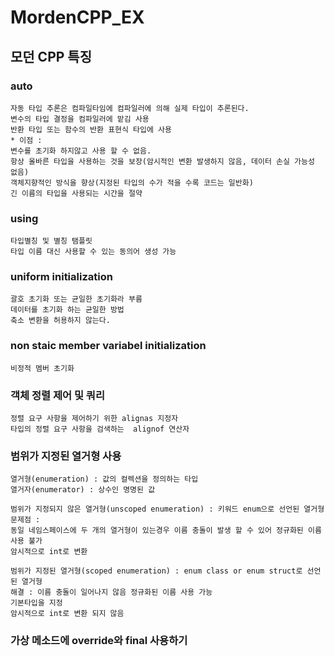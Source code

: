 # MordenCPP_EX

## 모던 CPP 특징

### auto
    자동 타입 추론은 컴파일타임에 컴파일러에 의해 실제 타입이 추론된다.
    변수의 타입 결정을 컴파일러에 맡김 사용
    반환 타입 또는 함수의 반환 표현식 타입에 사용
    * 이점 :
    변수를 초기화 하지않고 사용 할 수 없음.
    항상 올바른 타입을 사용하는 것을 보장(암시적인 변환 발생하지 않음, 데이터 손실 가능성 없음)
    객체지향적인 방식을 향상(지정된 타입의 수가 적을 수록 코드는 일반화)
    긴 이름의 타입을 사용되는 시간을 절약

### using
    타입별칭 및 별칭 탬플릿
    타입 이름 대신 사용할 수 있는 동의어 생성 가능

### uniform initialization
    괄호 초기화 또는 균일한 초기화라 부름
    데이터를 초기화 하는 균일한 방법
    축소 변환을 허용하지 않는다. 

### non staic member variabel initialization
    비정적 멤버 초기화

### 객체 정렬 제어 및 쿼리
    정렬 요구 사항을 제어하기 위한 alignas 지정자
    타입의 정렬 요구 사항을 검색하는  alignof 연산자

### 범위가 지정된 열거형 사용
    열거형(enumeration) : 값의 컬렉션을 정의하는 타입
    열거자(enumerator) : 상수인 명명된 값

    범위가 지정되지 않은 열거형(unscoped enumeration) : 키워드 enum으로 선언된 열거형
    문제점 : 
    동일 네임스페이스에 두 개의 열거형이 있는경우 이름 충돌이 발생 할 수 있어 정규화된 이름 사용 불가
    암시적으로 int로 변환

    범위가 지정된 열거형(scoped enumeration) : enum class or enum struct로 선언된 열거형
    해결 : 이름 충돌이 일어나지 않음 정규화된 이름 사용 가능 
    기본타입을 지정
    암시적으로 int로 변환 되지 않음

### 가상 메소드에 override와 final 사용하기


    